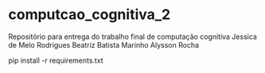 # computcao_cognitiva_2
Repositório para entrega do trabalho final de computação cognitiva
Jessica de Melo Rodrigues
Beatriz Batista Marinho
Alysson Rocha

pip install -r requirements.txt
